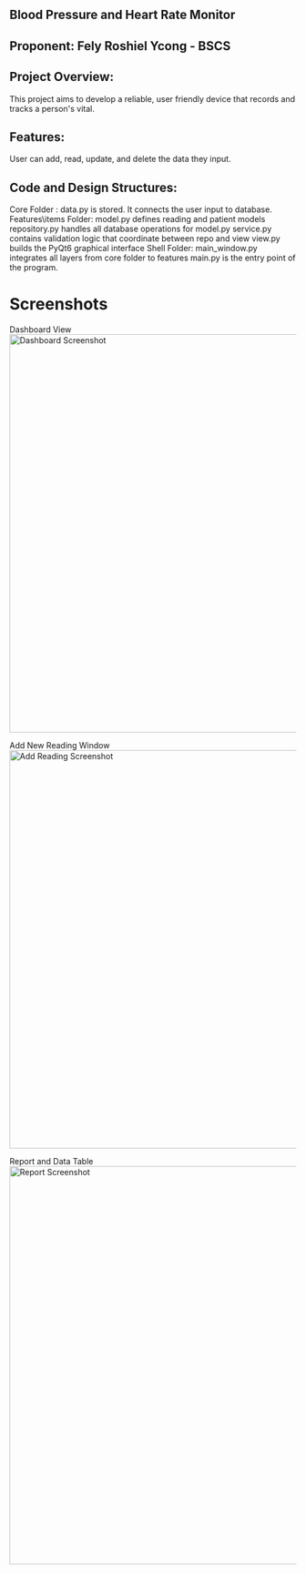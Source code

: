 ## Blood Pressure and Heart Rate Monitor

## Proponent: Fely Roshiel Ycong - BSCS

## Project Overview:
 This project aims to develop a reliable, user friendly device that records and tracks a person's vital. 

## Features:
 User can add, read, update, and delete the data they input.

## Code and Design Structures:
 Core Folder : data.py is stored. It connects the user input to database.
 Features\items Folder: model.py defines reading and patient models
                        repository.py handles all database operations for model.py
                        service.py contains validation logic that coordinate between repo and view
                        view.py builds the PyQt6 graphical interface
 Shell Folder: main_window.py integrates all layers from core folder to features
 main.py is the entry point of the program. 

# Screenshots

Dashboard View
<img src="D:\app\1st ss.png" alt="Dashboard Screenshot" width="1100" height="700" />

Add New Reading Window
<img src="D:\app\2nd ss.png" alt="Add Reading Screenshot" width="1100" height="700" />

Report and Data Table
<img src="D:\app\3rd ss.png" alt="Report Screenshot" width="1100" height="700" />
